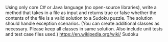 Using only core C# or Java language (no open-source libraries), write a method that takes in a file as input and returns true or false whether the contents of the file is a valid solution to a Sudoku puzzle. The solution should handle exception scenarios.
(You can create additional classes as necessary. Please keep all classes in same solution. Also include unit tests and test case files used.)
https://en.wikipedia.org/wiki/ Sudoku
